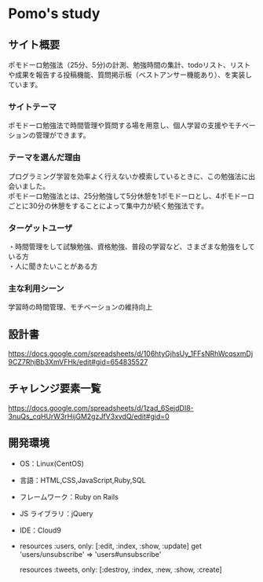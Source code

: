 # Pomo's study

## サイト概要

ポモドーロ勉強法（25分、5分)の計測、勉強時間の集計、todoリスト、リストや成果を報告する投稿機能、質問掲示板（ベストアンサー機能あり）、を実装しています。

### サイトテーマ

ポモドーロ勉強法で時間管理や質問する場を用意し、個人学習の支援やモチベーションの管理ができます。

### テーマを選んだ理由

プログラミング学習を効率よく行えないか模索しているときに、この勉強法に出会いました。<br>
ポモドーロ勉強法とは、25分勉強して5分休憩を1ポモドーロとし、4ポモドーロごとに30分の休憩をすることによって集中力が続く勉強法です。

### ターゲットユーザ

・時間管理をして試験勉強、資格勉強、普段の学習など、さまざまな勉強をしている方<br>
・人に聞きたいことがある方

### 主な利用シーン

学習時の時間管理、モチベーションの維持向上

## 設計書

https://docs.google.com/spreadsheets/d/106htyGjhsUy_1FFsNRhWcqsxmDj9CZ7RhjBb3XmVFHk/edit#gid=654835527

## チャレンジ要素一覧

https://docs.google.com/spreadsheets/d/1zad_6SejdDI8-3nuQs_cqHUrW3rHijGM2gzJfV3xvdQ/edit#gid=0

## 開発環境

- OS：Linux(CentOS)
- 言語：HTML,CSS,JavaScript,Ruby,SQL
- フレームワーク：Ruby on Rails
- JS ライブラリ：jQuery
- IDE：Cloud9
- 
  resources :users, only: [:edit, :index, :show, :update]
  get 'users/unsubscribe' => 'users#unsubscribe'

  resources :tweets, only: [:destroy, :index, :new, :show, :create]
